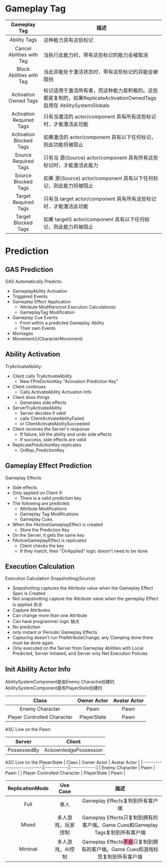 # Gameplay Tag

|       Gameplay Tag        | 描述                                                                                   |
|:-------------------------:|--------------------------------------------------------------------------------------|
|       Ability Tags        | 这种能力具有这些标记                                                                           |
| Cancel Abilities with Tag | 当执行此能力时，带有这些标记的能力会被取消                                                                |
| Block Abilities with Tag  | 当此异能处于激活状态时，带有这些标记的异能会被阻挡                                                            |
|   Activation Owned Tags   | 标记适用于激活所有者，而这种能力是积极的。这些都是复制的，如果ReplicateActivationOwnedTags 启用在 AbilitySystemGlobals |
| Activation Required Tags  | 只有当激活的 actor/component 具有所有这些标记时，才能激活此功能                                             |
|  Activation Blocked Tags  | 如果激活的 actor/component 具有以下任何标记，则此功能将被阻止                                              |
|   Source Required Tags    | 只有当 源(Source) actor/component 具有所有这些标记时，才能激活此能力                                      |
|    Source Blocked Tags    | 如果 源(Source) actor/component 具有以下任何标记，则此能力将被阻止                                       |
|   Target Required Tags    | 只有当 target actor/component 具有所有这些标记时，才能激活此功能                                         |
|    Target Blocked Tags    | 如果 targetS actor/component 具有以下任何标记，则此能力将被阻止                                         |

# Prediction

## GAS Prediction

GAS Automatically Predicts:

+ GameplayAbility Activation
+ Triggered Events
+ Gameplay Effect Application
    + Attribute Modifiers(not Execution Calculations)
    + GameplayTag Modification
+ Gameplay Cue Events
    + From within a predicted Gameplay Ability
    + Their own Events
+ Montages
+ Movement(UCharacterMovement)

## Ability Activation

TryActivateAbility:

+ Client calls TryActivateAbility
    + New FPreDictionKey "Activation Prediction Key"
+ Client continues
    + Calls ActivateAbility Activation Info
+ Client does things
    + Generates side effects
+ ServerTryActivateAbility
    + Server decides if valid
    + calls ClientActivateAbilityFailed
    + or ClientActivateAbilitySucceeded
+ Client receives the Server's response
    + If failure, kill the ability and undo side effects
    + If success, side effects are valid
+ ReplicatePredictionKey replicates
    + OnRep_PredictionKey

## Gameplay Effect Prediction

Gameplay Effects

+ Side effects
+ Only applied on Client if:
    + There is a valid prediction key
+ The following are predicted:
    + Attribute Modifications
    + Gameplay Tag Modifications
    + Gameplay Cues
+ When the FActiveGameplayEffect is created
    + Store the Prediction Key
+ On the Server, it gets the same key
+ FActiveGameplayEffect is replicated
    + Client checks the key
    + If they match, then "OnApplied" logic doesn't need to be done

## Execution Calculation

Execution Calculation
Snapshotting(Source)

+ Snapshotting captures the Attribute value when the Gameplay Effect Spec is Created
+ Not snapshotting capture the Attribute value when the gameplay Effect is applied
  优点
+ Capture Attributes
+ Can change more than one Attribute
+ Can have programmer logic
  缺点
+ No prediction
+ only instant or Periodic Gameplay Effects
+ Capturing doesn't run PreAttributeChange; any Clamping done there must be done again
+ Only executed on the Server from Gameplay Abilities with Local Predicted, Server Initiated, and Server only Net
  Execution Policies

## Init Ability Actor Info

AbilitySystemComponent是由Enemy Charactre创建的
AbilitySystemComponent是有PlayerState创建的

|            Class            | Owner Actor | Avatar Actor |
|:---------------------------:|:-----------:|:------------:|
|       Enemy Character       |    Pawn     |     Pawn     |
| Player Controlled Character | PlayerState |     Pawn     |

ASC Live on the Pawn

|   Server    |        Client         |
|:-----------:|:---------------------:|
| PossessedBy | AckownledgePossession |

ASC Live on the PlayerState
| Class | Owner Actor | Avatar Actor |
|:---------------------------:|:-----------:|:------------:|
| Enemy Character | Pawn | Pawn |
| Player Controlled Character | PlayerState | Pawn |

| ReplicationMode | Use Case  |                                               描述                                                |
|:---------------:|:---------:|:-----------------------------------------------------------------------------------------------:|
|      Full       |    单人     |                                    Gameplay Effects复制到所有客户端                                     |
|      Mixed      | 多人游戏，玩家控制 |                   Gameplay Effects只复制到拥有的客户端。Game Cues和Gameplay Tags复制到所有客户端                    |
|     Minimal     | 多人游戏，AI控制 | Gameplay Effects<mark style="background: #FF5582A6;">不会</mark>只复制到拥有的客户端。Game Cues和游戏标签复制到所有客户端 |

